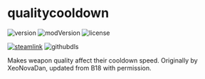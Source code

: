 # qualitycooldown
![version](https://img.shields.io/badge/RimWorld-1.1-brightgreen.svg) ![modVersion](https://img.shields.io/github/v/release/dninemfive/qualitycooldown?color=brightgreen&label=Mod%20version) ![license](https://img.shields.io/badge/License-MIT-brightgreen.svg)

[![steamlink](https://raster.shields.io/steam/downloads/1543069597.png?color=blue&label=Workshop&logo=steam)](https://steamcommunity.com/sharedfiles/filedetails/?id=1543069597) ![githubdls](https://img.shields.io/github/downloads/dninemfive/qualitycooldown/total?color=blue&label=Github&logo=github)

Makes weapon quality affect their cooldown speed. Originally by XeoNovaDan, updated from B18 with permission.